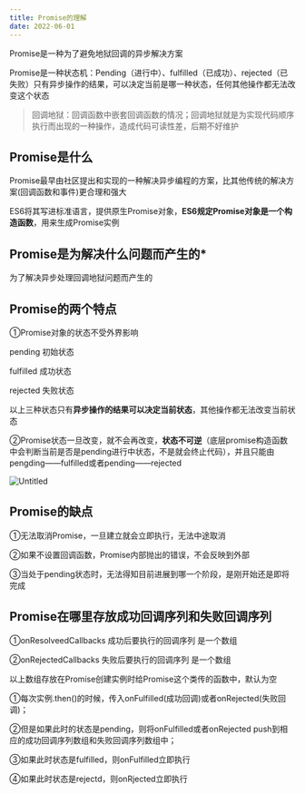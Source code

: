 ```yaml
---
title: Promise的理解
date: 2022-06-01
---
```


Promise是一种为了避免地狱回调的异步解决方案

Promise是一种状态机：Pending（进行中）、fulfilled（已成功）、rejected（已失败）只有异步操作的结果，可以决定当前是哪一种状态，任何其他操作都无法改变这个状态

> 回调地狱：回调函数中嵌套回调函数的情况；回调地狱就是为实现代码顺序执行而出现的一种操作，造成代码可读性差，后期不好维护
> 
## Promise是什么

Promise最早由社区提出和实现的一种解决异步编程的方案，比其他传统的解决方案(回调函数和事件)更合理和强大

ES6将其写进标准语言，提供原生Promise对象，**ES6规定Promise对象是一个构造函数**，用来生成Promise实例

## Promise是为解决什么问题而产生的*

为了解决异步处理回调地狱问题而产生的

## Promise的两个特点

①Promise对象的状态不受外界影响

pending  初始状态

fulfilled  成功状态

rejected  失败状态

以上三种状态只有**异步操作的结果可以决定当前状态**，其他操作都无法改变当前状态

②Promise状态一旦改变，就不会再改变，**状态不可逆**（底层promise构造函数中会判断当前是否是pending进行中状态，不是就会终止代码），并且只能由pengding——fulfilled或者pending——rejected

![Untitled](../../.vuepress/public/071501/JS_1.jpeg)

## Promise的缺点

①无法取消Promise，一旦建立就会立即执行，无法中途取消

②如果不设置回调函数，Promise内部抛出的错误，不会反映到外部

③当处于pending状态时，无法得知目前进展到哪一个阶段，是刚开始还是即将完成

## Promise在哪里存放成功回调序列和失败回调序列

①onResolveedCallbacks 成功后要执行的回调序列 是一个数组

②onRejectedCallbacks 失败后要执行的回调序列 是一个数组

以上数组存放在Promise创建实例时给Promise这个类传的函数中，默认为空

①每次实例.then()的时候，传入onFulfilled(成功回调)或者onRejected(失败回调)；

②但是如果此时的状态是pending，则将onFulfilled或者onRejected   push到相应的成功回调序列数组和失败回调序列数组中；

③如果此时状态是fulfilled，则onFulfilled立即执行

④如果此时状态是rejectd，则onRjected立即执行